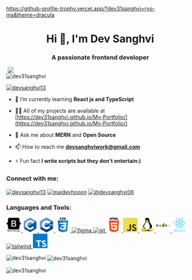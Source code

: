 https://github-profile-trophy.vercel.app/?dev31sanghvi=ryo-ma&theme=dracula

<h1 align="center">Hi 👋, I'm Dev Sanghvi</h1>
<h3 align="center">A passionate frontend developer </h3>
<img align="right" alt"Coding" width="500" src="https://cdn.videoplasty.com/animation/chill-coding-programming-lo-fi-animation-stock-animation-21874-1024x576.jpg"

<p align="left"> <img src="https://komarev.com/ghpvc/?username=dev31sanghvi&label=Profile%20views&color=0e75b6&style=flat" alt="dev31sanghvi" /> </p>

<p align="left"> <a href="https://twitter.com/devsanghvi13" target="blank"><img src="https://img.shields.io/twitter/follow/devsanghvi13?logo=twitter&style=for-the-badge" alt="devsanghvi13" /></a> </p>

- 🌱 I’m currently learning **React js and TypeScript**

- 👨‍💻 All of my projects are available at [https://dev31sanghvi.github.io/My-Portfolio/](https://dev31sanghvi.github.io/My-Portfolio/)

- 💬 Ask me about **MERN** and **Open Source**

- 📫 How to reach me **devsanghviwork@gmail.com**

- ⚡ Fun fact **I write scripts but they don't entertain:)**

<h3 align="left">Connect with me:</h3>
<p align="left">
<a href="https://twitter.com/devsanghvi13" target="blank"><img align="center" src="https://raw.githubusercontent.com/rahuldkjain/github-profile-readme-generator/master/src/images/icons/Social/twitter.svg" alt="devsanghvi13" height="30" width="40" /></a>
<a href="https://instagram.com/maidevhooon" target="blank"><img align="center" src="https://raw.githubusercontent.com/rahuldkjain/github-profile-readme-generator/master/src/images/icons/Social/instagram.svg" alt="maidevhooon" height="30" width="40" /></a>
<a href="https://www.hackerrank.com/@devsanghvi06" target="blank"><img align="center" src="https://raw.githubusercontent.com/rahuldkjain/github-profile-readme-generator/master/src/images/icons/Social/hackerrank.svg" alt="@devsanghvi06" height="30" width="40" /></a>
</p>

<h3 align="left">Languages and Tools:</h3>
<p align="left"> <a href="https://getbootstrap.com" target="_blank" rel="noreferrer"> <img src="https://raw.githubusercontent.com/devicons/devicon/master/icons/bootstrap/bootstrap-plain-wordmark.svg" alt="bootstrap" width="40" height="40"/> </a> <a href="https://www.cprogramming.com/" target="_blank" rel="noreferrer"> <img src="https://raw.githubusercontent.com/devicons/devicon/master/icons/c/c-original.svg" alt="c" width="40" height="40"/> </a> <a href="https://www.w3schools.com/cpp/" target="_blank" rel="noreferrer"> <img src="https://raw.githubusercontent.com/devicons/devicon/master/icons/cplusplus/cplusplus-original.svg" alt="cplusplus" width="40" height="40"/> </a> <a href="https://www.w3schools.com/css/" target="_blank" rel="noreferrer"> <img src="https://raw.githubusercontent.com/devicons/devicon/master/icons/css3/css3-original-wordmark.svg" alt="css3" width="40" height="40"/> </a> <a href="https://www.figma.com/" target="_blank" rel="noreferrer"> <img src="https://www.vectorlogo.zone/logos/figma/figma-icon.svg" alt="figma" width="40" height="40"/> </a> <a href="https://git-scm.com/" target="_blank" rel="noreferrer"> <img src="https://www.vectorlogo.zone/logos/git-scm/git-scm-icon.svg" alt="git" width="40" height="40"/> </a> <a href="https://www.w3.org/html/" target="_blank" rel="noreferrer"> <img src="https://raw.githubusercontent.com/devicons/devicon/master/icons/html5/html5-original-wordmark.svg" alt="html5" width="40" height="40"/> </a> <a href="https://developer.mozilla.org/en-US/docs/Web/JavaScript" target="_blank" rel="noreferrer"> <img src="https://raw.githubusercontent.com/devicons/devicon/master/icons/javascript/javascript-original.svg" alt="javascript" width="40" height="40"/> </a> <a href="https://www.linux.org/" target="_blank" rel="noreferrer"> <img src="https://raw.githubusercontent.com/devicons/devicon/master/icons/linux/linux-original.svg" alt="linux" width="40" height="40"/> </a> <a href="https://nodejs.org" target="_blank" rel="noreferrer"> <img src="https://raw.githubusercontent.com/devicons/devicon/master/icons/nodejs/nodejs-original-wordmark.svg" alt="nodejs" width="40" height="40"/> </a> <a href="https://reactjs.org/" target="_blank" rel="noreferrer"> <img src="https://raw.githubusercontent.com/devicons/devicon/master/icons/react/react-original-wordmark.svg" alt="react" width="40" height="40"/> </a> <a href="https://tailwindcss.com/" target="_blank" rel="noreferrer"> <img src="https://www.vectorlogo.zone/logos/tailwindcss/tailwindcss-icon.svg" alt="tailwind" width="40" height="40"/> </a> <a href="https://www.typescriptlang.org/" target="_blank" rel="noreferrer"> <img src="https://raw.githubusercontent.com/devicons/devicon/master/icons/typescript/typescript-original.svg" alt="typescript" width="40" height="40"/> </a> </p>

<p><img align="left" src="https://github-readme-stats.vercel.app/api/top-langs?username=dev31sanghvi&show_icons=true&locale=en&layout=compact" alt="dev31sanghvi" /></p>

<p>&nbsp;<img align="center" src="https://github-readme-stats.vercel.app/api?username=dev31sanghvi&show_icons=true&locale=en" alt="dev31sanghvi" /></p>

<p><img align="center" src="https://github-readme-streak-stats.herokuapp.com/?user=dev31sanghvi&" alt="dev31sanghvi" /></p>

